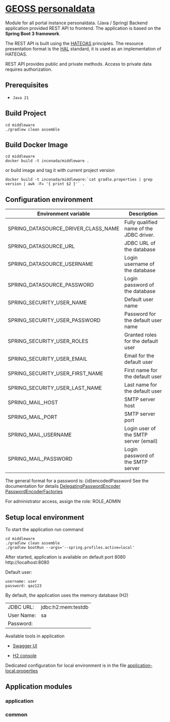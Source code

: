 # [GEOSS personaldata](geoss-personaldata/README.md)

Module for all portal instance personaldata. (Java / Spring)
Backend application provided REST API to frontend.
The application is based on the **Spring Boot 3 framework**.

The REST API is built using the [HATEOAS](https://en.wikipedia.org/wiki/HATEOAS) principles.
The resource presentation format is the [HAL](https://en.wikipedia.org/wiki/Hypertext_Application_Language) standard, it is used as an implementation of HATEOAS.

REST API provides public and private methods.
Access to private data requires authorization.

## Prerequisites

- `Java 21`

## Build Project

```shell
cd middleware
./gradlew clean assemble
```

## Build Docker Image

```shell
cd middleware
docker build -t inconada/middleware .
```
or build image and tag it with current project version
```shell
docker build -t inconada/middleware:`cat gradle.properties | grep version | awk -F= '{ print $2 }'` .
```

## Configuration environment

| Environment variable                | Description                              |
|-------------------------------------|------------------------------------------|
| SPRING_DATASOURCE_DRIVER_CLASS_NAME | Fully qualified name of the JDBC driver. |
| SPRING_DATASOURCE_URL               | JDBC URL of the database                 |
| SPRING_DATASOURCE_USERNAME          | Login username of the database           |
| SPRING_DATASOURCE_PASSWORD          | Login password of the database           |
| SPRING_SECURITY_USER_NAME           | Default user name                        |
| SPRING_SECURITY_USER_PASSWORD       | Password for the default user name       |
| SPRING_SECURITY_USER_ROLES          | Granted roles for the default user       |
| SPRING_SECURITY_USER_EMAIL          | Email for the default user               |
| SPRING_SECURITY_USER_FIRST_NAME     | First name for the default user          |
| SPRING_SECURITY_USER_LAST_NAME      | Last name for the default user           |
| SPRING_MAIL_HOST                    | SMTP server host                         |
| SPRING_MAIL_PORT                    | SMTP server port                         |
| SPRING_MAIL_USERNAME                | Login user of the SMTP server (email)    |
| SPRING_MAIL_PASSWORD                | Login password of the SMTP server        |

The general format for a password is: {id}encodedPassword
See the documentation for details
[DelegatingPasswordEncoder](https://docs.spring.io/spring-security/site/docs/current/api/org/springframework/security/crypto/password/DelegatingPasswordEncoder.html)
[PasswordEncoderFactories](https://docs.spring.io/spring-security/site/docs/current/api/org/springframework/security/crypto/factory/PasswordEncoderFactories.html)

For administrator access, assign the role: ROLE_ADMIN

## Setup local environment

To start the application run command
```shell
cd middleware
./gradlew clean assemble
./gradlew bootRun --args='--spring.profiles.active=local'
```

After started, application is available on default port 8080
http://localhost:8080

Default user:
```
username: user
password: qaz123
```

By default, the application uses the memory database (H2)

|            |                    |
|------------|--------------------|
| JDBC URL:  | jdbc:h2:mem:testdb |
| User Name: | sa                 |
| Password:  |                    |

Available tools in application

- [Swagger UI](http://localhost:8080/swagger-ui/index.html)

- [H2 console](http://localhost:8080/h2-console/)

Dedicated configuration for local environment is in the file
[application-local.properties](application/src/main/resources/application-local.properties)

## Application modules

### application

### common

